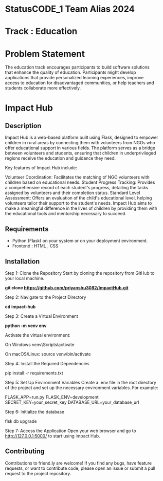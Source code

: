 # StatusCODE_1 Team Alias 2024
# Track : Education

# Problem Statement
The education track encourages participants to build software solutions that enhance the quality of education. Participants might develop applications that provide personalized learning experiences, improve access to education for disadvantaged communities, or help teachers and students collaborate more effectively.

# Impact Hub

## Description
Impact Hub is a web-based platform built using Flask, designed to empower children in rural areas by connecting them with volunteers from NGOs who offer educational support in various fields. The platform serves as a bridge between volunteers and students, ensuring that children in underprivileged regions receive the education and guidance they need.


Key features of Impact Hub include:

Volunteer Coordination: Facilitates the matching of NGO volunteers with children based on educational needs.
Student Progress Tracking: Provides a comprehensive record of each student's progress, detailing the tasks assigned by volunteers and their completion status.
Standard Level Assessment: Offers an evaluation of the child's educational level, helping volunteers tailor their support to the student's needs.
Impact Hub aims to make a meaningful difference in the lives of children by providing them with the educational tools and mentorship necessary to succeed.

## Requirements
- Python (Flask) on your system or on your deployment environment.
- Frontend : HTML , CSS

## Installation
Step 1: Clone the Repository
Start by cloning the repository from GitHub to your local machine.

**git clone https://github.com/priyanshu3082/ImpactHub.git**

Step 2: Navigate to the Project Directory

**cd impact-hub**

Step 3: Create a Virtual Environment 

**python -m venv env**

Activate the virtual environment:

On Windows
venv\Scripts\activate

On macOS/Linux:
source venv/bin/activate

Step 4: Install the Required Dependencies

pip install -r requirements.txt

Step 5: Set Up Environment Variables
Create a .env file in the root directory of the project and set up the necessary environment variables. For example:

FLASK_APP=run.py
FLASK_ENV=development
SECRET_KEY=your_secret_key
DATABASE_URL=your_database_url

Step 6: Initialize the database

flsk db upgrade

Step 7: Access the Application
Open your web browser and go to http://127.0.0.1:5000/ to start using Impact Hub.
## Contributing
Contributions to friend.ly are welcome! If you find any bugs, have feature requests, or want to contribute code, please open an issue or submit a pull request to the project repository.
